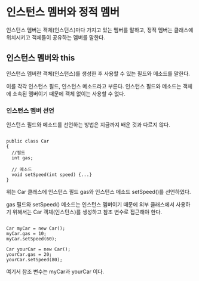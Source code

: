 # 인스턴스 멤버와 정적 멤버

인스턴스 멤버는 객체(인스턴스)마다 가지고 있는 멤버를 말하고, 정적 멤버는 클래스에 위치시키고 객체들이 공유하는 멤버를 말한다.

## 인스턴스 멤버와 this

인스턴스 멤버란 객체(인스턴스)를 생성한 후 사용할 수 있는 필드와 메소드를 말한다.

이를 각각 인스턴스 필드, 인스턴스 메소드라고 부른다. 인스턴스 필드와 메소드는 객체에 소속된 멤버이기 때문에 객체 없이는 사용할 수 없다.

### 인스턴스 멤버 선언

인스턴스 필드와 메소드를 선언하는 방법은 지금까지 배운 것과 다르지 않다.

<pre><code>
public class Car
{
  //필드
  int gas;

  // 메소드
  void setSpeed(int speed) {...}
}</code></pre>
위는 Car 클래스에 인스턴스 필드 gas와 인스턴스 메소드 setSpeed()를 선언하였다.

gas 필드와 setSpeed() 메소드는 인스턴스 멤버이기 때문에 외부 클래스에서 사용하기 위해서는 Car 객체(인스턴스)를 생성하고 참조 변수로 접근해야 한다.

<pre><code>
Car myCar = new Car();
myCar.gas = 10;
myCar.setSpeed(60);

Car yourCar = new Car();
yourCar.gas = 20;
yourCar.setSpeed(80);</code></pre>
여기서 참조 변수는 myCar과 yourCar 이다.

